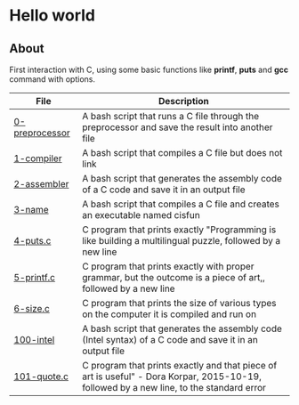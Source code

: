 # Hello world

## About

First interaction with C, using some basic functions like **printf**, **puts** and **gcc** command with options.

File | Description
--- | ---
[0-preprocessor](https://github.com/Jenni-Foued/holbertonschool-low_level_programming/blob/master/0x00-hello_world/0-preprocessor) | A bash script that runs a C file through the preprocessor and save the result into another file
[1-compiler](https://github.com/Jenni-Foued/holbertonschool-low_level_programming/blob/master/0x00-hello_world/1-compiler) | A bash script that compiles a C file but does not link
[2-assembler](https://github.com/Jenni-Foued/holbertonschool-low_level_programming/blob/master/0x00-hello_world/2-assmebler) | A bash script that generates the assembly code of a C code and save it in an output file
[3-name](https://github.com/Jenni-Foued/holbertonschool-low_level_programming/blob/master/0x00-hello_world/3-name) | A bash script that compiles a C file and creates an executable named cisfun
[4-puts.c](https://github.com/Jenni-Foued/holbertonschool-low_level_programming/blob/master/0x00-hello_world/4-puts.c) | C program that prints exactly "Programming is like building a multilingual puzzle, followed by a new line
[5-printf.c](https://github.com/Jenni-Foued/holbertonschool-low_level_programming/blob/master/0x00-hello_world/5-printf.c) | C program that prints exactly with proper grammar, but the outcome is a piece of art,, followed by a new line 
[6-size.c](https://github.com/Jenni-Foued/holbertonschool-low_level_programming/blob/master/0x00-hello_world/6-size.c) | C program that prints the size of various types on the computer it is compiled and run on
[100-intel](https://github.com/Jenni-Foued/holbertonschool-low_level_programming/blob/master/0x00-hello_world/100-intel) | A bash script that generates the assembly code (Intel syntax) of a C code and save it in an output file
[101-quote.c](https://github.com/Jenni-Foued/holbertonschool-low_level_programming/blob/master/0x00-hello_world/101-quote.c) | C program that prints exactly and that piece of art is useful" - Dora Korpar, 2015-10-19, followed by a new line, to the standard error
